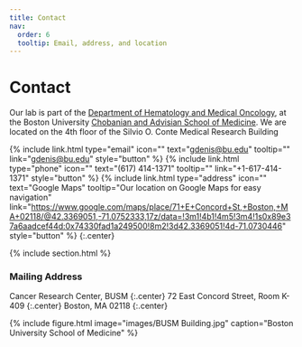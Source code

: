 ```yaml
---
title: Contact
nav:
  order: 6
  tooltip: Email, address, and location
---
```


# <i class="fas fa-envelope"></i>Contact

Our lab is part of the [Department of Hematology and Medical Oncology](https://www.bumc.bu.edu/hematology/), at the Boston University [Chobanian and Advisian School of Medicine](https://www.bumc.bu.edu/).
We are located on the 4th floor of the Silvio O. Conte Medical Research Building

{%
  include link.html
  type="email"
  icon=""
  text="gdenis@bu.edu"
  tooltip=""
  link="gdenis@bu.edu"
  style="button"
%}
{%
  include link.html
  type="phone"
  icon=""
  text="(617) 414-1371"
  tooltip=""
  link="+1-617-414-1371"
  style="button"
%}
{%
  include link.html
  type="address"
  icon=""
  text="Google Maps"
  tooltip="Our location on Google Maps for easy navigation"
  link="https://www.google.com/maps/place/71+E+Concord+St,+Boston,+MA+02118/@42.3369051,-71.0752333,17z/data=!3m1!4b1!4m5!3m4!1s0x89e37a6aadcef44d:0x74330fad1a249500!8m2!3d42.3369051!4d-71.0730446"
  style="button"
%}
{:.center}

{% include section.html %}

### <i class="fas fa-mail-bulk"></i>Mailing Address

Cancer Research Center, BUSM
{:.center}
72 East Concord Street, Room K-409
{:.center}
Boston, MA 02118
{:.center}


{%
  include figure.html
  image="images/BUSM Building.jpg"
  caption="Boston University School of Medicine"
%}

